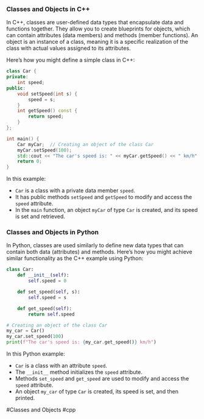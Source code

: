 ### Classes and Objects in C++

In C++, classes are user-defined data types that encapsulate data and functions together. They allow you to create blueprints for objects, which can contain attributes (data members) and methods (member functions). An object is an instance of a class, meaning it is a specific realization of the class with actual values assigned to its attributes.

Here’s how you might define a simple class in C++:

```cpp
class Car {
private:
    int speed;
public:
    void setSpeed(int s) {
        speed = s;
    }
    int getSpeed() const {
        return speed;
    }
};

int main() {
    Car myCar;  // Creating an object of the class Car
    myCar.setSpeed(100);
    std::cout << "The car's speed is: " << myCar.getSpeed() << " km/h" << std::endl;
    return 0;
}
```

In this example:
- `Car` is a class with a private data member `speed`.
- It has public methods `setSpeed` and `getSpeed` to modify and access the `speed` attribute.
- In the `main` function, an object `myCar` of type `Car` is created, and its speed is set and retrieved.

### Classes and Objects in Python

In Python, classes are used similarly to define new data types that can contain both data (attributes) and methods. Here’s how you might achieve similar functionality as the C++ example using Python:

```python
class Car:
    def __init__(self):
        self.speed = 0

    def set_speed(self, s):
        self.speed = s

    def get_speed(self):
        return self.speed

# Creating an object of the class Car
my_car = Car()
my_car.set_speed(100)
print(f"The car's speed is: {my_car.get_speed()} km/h")
```

In this Python example:
- `Car` is a class with an attribute `speed`.
- The `__init__` method initializes the `speed` attribute.
- Methods `set_speed` and `get_speed` are used to modify and access the `speed` attribute.
- An object `my_car` of type `Car` is created, its speed is set, and then printed.

#Classes and Objects #cpp